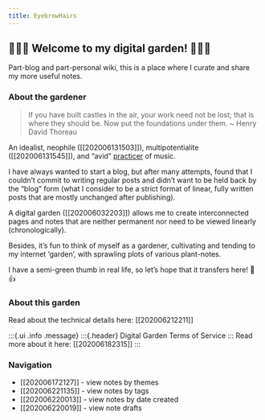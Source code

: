 ```yaml
---
title: EyebrowHairs
---
```


## 🌷🌱🌹 Welcome to my digital garden! 🌼🌿🌻

Part-blog and part-personal wiki, this is a place where I curate and share my more useful notes.


### About the gardener

> If you have built castles in the air, your work need not be lost; that is where they should be. Now put the foundations under them. ~ Henry David Thoreau

An idealist, neophile ([[202006131503]]), multipotentialite ([[202006131545]]), and “avid” [practicer](https://www.reddit.com/r/1000daysofpractice/) of music. 

I have always wanted to start a blog, but after many attempts, found that I couldn’t commit to writing regular posts and didn’t want to be held back by the “blog” form (what I consider to be a strict format of linear, fully written posts that are mostly unchanged after publishing).

A digital garden ([[202006032203]]) allows me to create interconnected pages and notes that are neither permanent nor need to be viewed linearly (chronologically).

Besides, it’s fun to think of myself as a gardener, cultivating and tending to my internet ‘garden’, with sprawling plots of various plant-notes.

I have a semi-green thumb in real life, so let’s hope that it transfers here! 🌱👍

### About this garden

Read about the technical details here: [[202006212211]]

:::{.ui .info .message}
:::{.header}
Digital Garden Terms of Service
:::
Read more about it here: [[202006182315]]
:::

### Navigation

- [[202006172127]] - view notes by themes 
- [[202006221135]] - view notes by tags 
- [[202006220013]] - view notes by date created 
- [[202006220019]] - view note drafts